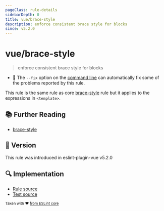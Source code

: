 ```yaml
---
pageClass: rule-details
sidebarDepth: 0
title: vue/brace-style
description: enforce consistent brace style for blocks
since: v5.2.0
---
```

# vue/brace-style

> enforce consistent brace style for blocks

- :wrench: The `--fix` option on the [command line](https://eslint.org/docs/user-guide/command-line-interface#fixing-problems) can automatically fix some of the problems reported by this rule.

This rule is the same rule as core [brace-style] rule but it applies to the expressions in `<template>`.

## :books: Further Reading

- [brace-style]

[brace-style]: https://eslint.org/docs/rules/brace-style

## :rocket: Version

This rule was introduced in eslint-plugin-vue v5.2.0

## :mag: Implementation

- [Rule source](https://github.com/vuejs/eslint-plugin-vue/blob/master/lib/rules/brace-style.js)
- [Test source](https://github.com/vuejs/eslint-plugin-vue/blob/master/tests/lib/rules/brace-style.js)

<sup>Taken with ❤️ [from ESLint core](https://eslint.org/docs/rules/brace-style)</sup>
